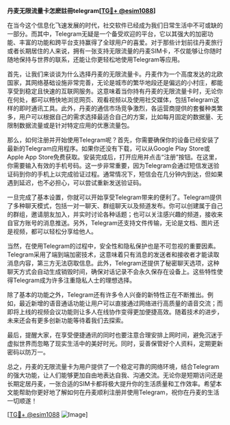 **丹麦无限流量卡怎麽註冊telegram[[TG💪+ @esim1088](https://t.me/s/esim1088)]**

在当今这个信息化飞速发展的时代，社交软件已经成为我们日常生活中不可或缺的一部分。而其中，Telegram无疑是一个备受欢迎的平台，它以其强大的加密功能、丰富的功能和跨平台支持赢得了全球用户的喜爱。对于那些计划前往丹麦旅行或者长期居住的人来说，拥有一张支持无限流量的丹麦SIM卡，不仅能够让你随时随地保持与世界的联系，还能让你更轻松地使用Telegram等应用。

首先，让我们来谈谈为什么选择丹麦的无限流量卡。丹麦作为一个高度发达的北欧国家，其网络基础设施非常完善，无论是城市的繁华地段还是偏远的小村庄，都能享受到稳定且快速的互联网服务。这意味着当你持有丹麦的无限流量卡时，无论你在何处，都可以畅快地浏览网页、观看视频以及使用社交媒体，包括Telegram这样的即时通讯工具。此外，丹麦的通信市场竞争激烈，各运营商提供的套餐种类繁多，用户可以根据自己的需求选择最适合自己的方案，比如每月固定的数据量、无限制数据流量或是针对特定应用的优惠流量包。

那么，如何注册并开始使用Telegram呢？首先，你需要确保你的设备已经安装了最新的Telegram应用程序。如果你还没有下载，可以从Google Play Store或Apple App Store免费获取。安装完成后，打开应用并点击“注册”按钮。在这里，你需要输入有效的手机号码。这一步非常重要，因为Telegram会通过短信发送验证码到你的手机上以完成验证过程。通常情况下，短信会在几分钟内到达，但如果遇到延迟，也不必担心，可以尝试重新发送验证码。

一旦完成了基本设置，你就可以开始享受Telegram带来的便利了。Telegram提供了多种聊天模式，包括一对一聊天、群组聊天以及频道发布。你可以创建属于自己的群组，邀请朋友加入，并实时讨论各种话题；也可以关注感兴趣的频道，接收来自官方账号的消息推送。另外，Telegram还支持文件传输，无论是文档、图片还是视频，都可以轻松分享给他人。

当然，在使用Telegram的过程中，安全性和隐私保护也是不可忽视的重要因素。Telegram采用了端到端加密技术，这意味着只有消息的发送者和接收者才能读取消息内容，第三方无法窃取信息。此外，Telegram还提供了秘密聊天选项，这种聊天方式会自动生成销毁时间，确保对话记录不会永久保存在设备上。这些特性使得Telegram成为许多注重隐私人士的理想选择。

除了基本的功能之外，Telegram还有许多令人兴奋的新特性正在不断推出。例如，最近新增的语音通话功能让用户可以直接通过网络进行高质量的语音交流；而即将上线的视频会议功能则让多人在线协作变得更加便捷高效。随着技术的进步，未来还会有更多创新功能等待着我们去探索。

最后，提醒大家，在享受便捷通讯的同时也要注意合理安排上网时间，避免沉迷于虚拟世界而忽略了现实生活中的美好时光。同时，妥善保管好个人资料，定期更新密码以防万一。

总之，丹麦的无限流量卡为用户提供了一个稳定可靠的网络环境，结合Telegram的强大功能，让人们能够更加自由地表达自我、沟通交流。无论你是短期访问还是长期定居丹麦，一张合适的SIM卡都将极大提升你的生活质量和工作效率。希望本文能帮助你更好地了解如何在丹麦顺利注册并使用Telegram，祝你在丹麦的生活一切顺遂！

[[TG💪+ @esim1088](https://t.me/s/esim1088) ![Image](https://i.postimg.cc/4NQfJmqS/Snipaste-2025-05-13-00-14-12.png)]